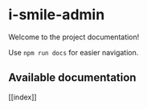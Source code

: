 # i-smile-admin

Welcome to the project documentation!

Use `npm run docs` for easier navigation.

## Available documentation

[[index]]
